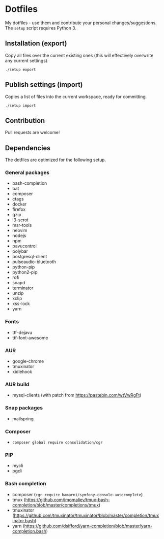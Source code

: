 # Dotfiles

My dotfiles - use them and contribute your personal changes/suggestions.
The `setup` script requires Python 3.


## Installation (export)

Copy all files over the current existing ones (this will effectively overwrite
any current settings).

```
./setup export
```


## Publish settings (import)

Copies a list of files into the current workspace, ready for committing.

```
./setup import
```


## Contribution

Pull requests are welcome!


## Dependencies

The dotfiles are optimized for the following setup.


### General packages

- bash-completion
- bat
- composer
- ctags
- docker
- firefox
- gzip
- i3-scrot
- msr-tools
- neovim
- nodejs
- npm
- pavucontrol
- polybar
- postgresql-client
- pulseaudio-bluetooth
- python-pip
- python2-pip
- rofi
- snapd
- terminator
- unzip
- xclip
- xss-lock
- yarn


### Fonts

- ttf-dejavu
- ttf-font-awesome


### AUR

- google-chrome
- tmuxinator
- xidlehook


### AUR build

- mysql-clients (with patch from https://pastebin.com/wtVwRgFt)


### Snap packages

- mailspring


### Composer

- `composer global require consolidation/cgr`


### PIP

- mycli
- pgcli


### Bash completion

- composer (`cgr require bamarni/symfony-console-autocomplete`)
- tmux (https://github.com/imomaliev/tmux-bash-completion/blob/master/completions/tmux)
- tmuxinator (https://github.com/tmuxinator/tmuxinator/blob/master/completion/tmuxinator.bash)
- yarn (https://github.com/dsifford/yarn-completion/blob/master/yarn-completion.bash)
